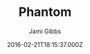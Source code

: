 ---
title: Phantom
github: 'https://github.com/jamigibbs/phantom'
demo: 'http://jamigibbs.com'
author: Jami Gibbs
ssg:
  - Jekyll
cms:
  - No Cms
date: 2016-02-21T18:15:37.000Z
github_branch: master
description: 'A minimalist, responsive portfolio theme for Jekyll with Bootstrap'
stale: false
---
